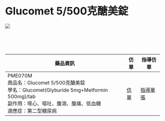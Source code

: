 

<big>Glucomet 5/500克醣美錠</big>
====  
![](https://www.cgmh.org.tw/stor/picture/PME070M201404075007.JPG)  
<br><br>
<br><br>

藥品資訊| 仿單 |指導仿單
---- | ---| ---
PME070M<br>商品名：Glucomet 5/500克醣美錠<br>學名：Glucomet(Glyburide 5mg+Metformin 500mg)/tab<br>副作用：噁心、嘔吐、腹瀉、腹痛、低血糖<br>適應症：第二型糖尿病 |[仿單](https://www.cgmh.org.tw/stor/picture/PME070M.PDF)| [指導單張](https://drive.google.com/file/d/1dQrkWwcHCyTvx_8cZWEae-D8tqx-ki0i/view?usp=sharing)
